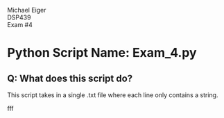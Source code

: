 Michael Eiger  
DSP439  
Exam #4  

# Python Script Name: Exam_4.py

## Q: What does this script do?
This script takes in a single .txt file where each line only contains a string.  

fff
